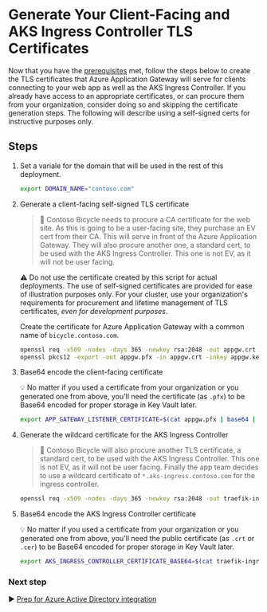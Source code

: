 # Generate Your Client-Facing and AKS Ingress Controller TLS Certificates

Now that you have the [prerequisites](./01-prerequisites.md) met, follow the steps below to create the TLS certificates that Azure Application Gateway will serve for clients connecting to your web app as well as the AKS Ingress Controller. If you already have access to an appropriate certificates, or can procure them from your organization, consider doing so and skipping the certificate generation steps. The following will describe using a self-signed certs for instructive purposes only.

## Steps

1. Set a variale for the domain that will be used in the rest of this deployment.

   ```bash
   export DOMAIN_NAME="contoso.com"
   ```

1. Generate a client-facing self-signed TLS certificate

   > :book: Contoso Bicycle needs to procure a CA certificate for the web site. As this is going to be a user-facing site, they purchase an EV cert from their CA.  This will serve in front of the Azure Application Gateway.  They will also procure another one, a standard cert, to be used with the AKS Ingress Controller. This one is not EV, as it will not be user facing.

   :warning: Do not use the certificate created by this script for actual deployments. The use of self-signed certificates are provided for ease of illustration purposes only. For your cluster, use your organization's requirements for procurement and lifetime management of TLS certificates, _even for development purposes_.

   Create the certificate for Azure Application Gateway with a common name of `bicycle.contoso.com`.

   ```bash
   openssl req -x509 -nodes -days 365 -newkey rsa:2048 -out appgw.crt -keyout appgw.key -subj "/CN=bicycle.${DOMAIN_NAME}/O=Contoso Bicycle"
   openssl pkcs12 -export -out appgw.pfx -in appgw.crt -inkey appgw.key -passout pass:
   ```

1. Base64 encode the client-facing certificate

   :bulb: No matter if you used a certificate from your organization or you generated one from above, you'll need the certificate (as `.pfx`) to be Base64 encoded for proper storage in Key Vault later.

   ```bash
   export APP_GATEWAY_LISTENER_CERTIFICATE=$(cat appgw.pfx | base64 | tr -d '\n')
   ```

1. Generate the wildcard certificate for the AKS Ingress Controller

   > :book: Contoso Bicycle will also procure another TLS certificate, a standard cert, to be used with the AKS Ingress Controller. This one is not EV, as it will not be user facing. Finally the app team decides to use a wildcard certificate of `*.aks-ingress.contoso.com` for the ingress controller.

   ```bash
   openssl req -x509 -nodes -days 365 -newkey rsa:2048 -out traefik-ingress-internal-aks-ingress-contoso-com-tls.crt -keyout traefik-ingress-internal-aks-ingress-contoso-com-tls.key -subj "/CN=*.aks-ingress.${DOMAIN_NAME}/O=Contoso Aks Ingress"
   ```

1. Base64 encode the AKS Ingress Controller certificate

   :bulb: No matter if you used a certificate from your organization or you generated one from above, you'll need the public certificate (as `.crt` or `.cer`) to be Base64 encoded for proper storage in Key Vault later.

   ```bash
   export AKS_INGRESS_CONTROLLER_CERTIFICATE_BASE64=$(cat traefik-ingress-internal-aks-ingress-contoso-com-tls.crt | base64 | tr -d '\n')
   ```

### Next step

:arrow_forward: [Prep for Azure Active Directory integration](./03-aad.md)
